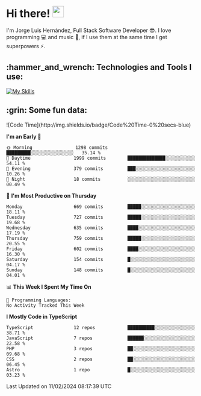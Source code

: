 <h1 align="left">
 <abc>
  <br>Hi there! <img src="https://user-images.githubusercontent.com/42378118/110234147-e3259600-7f4e-11eb-95be-0c4047144dea.gif" width="30"><br>
 </abc>
</h1>

I'm Jorge Luis Hernández, Full Stack Software Developer :sunglasses:. I love programming :computer: and music :musical_score:, if I use them at the same time I get superpowers :zap:. 


<h2 align="left">:hammer_and_wrench: Technologies and Tools I use:</h2>

[![My Skills](https://skillicons.dev/icons?i=js,ts,html,css,py,vue,react,next,nest,postgres,mysql)](https://skillicons.dev)

<h2 align="left">:grin: Some fun data:</h2>
<!--START_SECTION:waka-->
![Code Time](http://img.shields.io/badge/Code%20Time-0%20secs-blue)

**I'm an Early 🐤** 

```text
🌞 Morning                1298 commits        █████████░░░░░░░░░░░░░░░░   35.14 % 
🌆 Daytime                1999 commits        ██████████████░░░░░░░░░░░   54.11 % 
🌃 Evening                379 commits         ███░░░░░░░░░░░░░░░░░░░░░░   10.26 % 
🌙 Night                  18 commits          ░░░░░░░░░░░░░░░░░░░░░░░░░   00.49 % 
```
📅 **I'm Most Productive on Thursday** 

```text
Monday                   669 commits         █████░░░░░░░░░░░░░░░░░░░░   18.11 % 
Tuesday                  727 commits         █████░░░░░░░░░░░░░░░░░░░░   19.68 % 
Wednesday                635 commits         ████░░░░░░░░░░░░░░░░░░░░░   17.19 % 
Thursday                 759 commits         █████░░░░░░░░░░░░░░░░░░░░   20.55 % 
Friday                   602 commits         ████░░░░░░░░░░░░░░░░░░░░░   16.30 % 
Saturday                 154 commits         █░░░░░░░░░░░░░░░░░░░░░░░░   04.17 % 
Sunday                   148 commits         █░░░░░░░░░░░░░░░░░░░░░░░░   04.01 % 
```


📊 **This Week I Spent My Time On** 

```text
💬 Programming Languages: 
No Activity Tracked This Week
```

**I Mostly Code in TypeScript** 

```text
TypeScript               12 repos            ██████████░░░░░░░░░░░░░░░   38.71 % 
JavaScript               7 repos             ██████░░░░░░░░░░░░░░░░░░░   22.58 % 
PHP                      3 repos             ██░░░░░░░░░░░░░░░░░░░░░░░   09.68 % 
CSS                      2 repos             ██░░░░░░░░░░░░░░░░░░░░░░░   06.45 % 
Astro                    1 repo              █░░░░░░░░░░░░░░░░░░░░░░░░   03.23 % 
```




 Last Updated on 11/02/2024 08:17:39 UTC
<!--END_SECTION:waka-->
